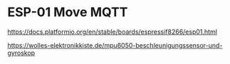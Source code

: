 # ESP-01 Move MQTT

https://docs.platformio.org/en/stable/boards/espressif8266/esp01.html

https://wolles-elektronikkiste.de/mpu6050-beschleunigungssensor-und-gyroskop
